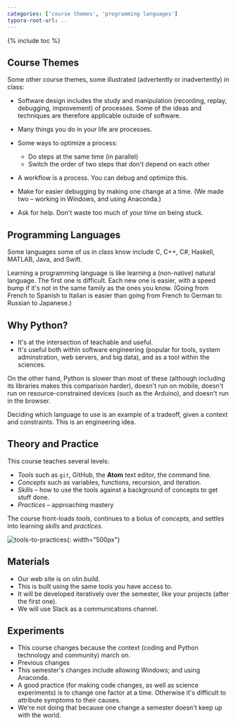 ```yaml
---
categories: ['course themes', 'programming languages']
typora-root-url: ..
---
```


{% include toc %}

## Course Themes

Some other course themes, some illustrated (advertently or inadvertently) in class:

* Software design includes the study and manipulation (recording, replay, debugging, improvement) of processes.
  Some of the ideas and techniques are therefore applicable outside of software.

* Many things you do in your life are processes.

* Some ways to optimize a process:
  * Do steps at the same time (in parallel)
  * Switch the order of two steps that don't depend on each other

* A workflow is a process. You can debug and optimize this.

* Make for easier debugging by making one change at a time.
  (We made two – working in Windows, and using Anaconda.)

* Ask for help. Don't waste too much of your time on being stuck.

## Programming Languages

Some languages some of us in class know include C, C++, C#, Haskell, MATLAB, Java, and Swift.

Learning a programming language is like learning a (non-native) natural language. The first one is difficult. Each new one is easier, with a speed bump if it's not in the same family as the ones you know. (Going from French to Spanish to Italian is easier than going from French to German to Russian to Japanese.)

## Why Python?

* It's at the intersection of teachable and useful.
* It's useful both within software engineering (popular for tools, system adminstration, web servers, and big data), and as a tool within the sciences.

On the other hand, Python is slower than most of these (although including its libraries makes this comparison harder),
doesn't run on mobile, doesn't run on resource-constrained devices (such as the Arduino), and doesn't run in the browser.

Deciding which language to use is an example of a tradeoff, given a context and constraints.
This is an engineering idea.

## Theory and Practice

This course teaches several levels:

* *Tools* such as `git`, GitHub, the **Atom** text editor, the command line.
* *Concepts* such as variables, functions, recursion, and iteration.
* *Skills* – how to use the tools against a background of concepts to get stuff done.
* *Practices* – approaching mastery

The course front-loads *tools*, continues to a bolus of *concepts*, and settles into learning *skills* and *practices*.

![tools-to-practices]({{site.baseurl}}/images/notes/day1/tools-to-practices.jpg){: width="500px"}

## Materials

* Our web site is on olin.build.
* This is built using the same tools you have access to.
* It will be developed iteratively over the semester, like your projects (after the first one).
* We will use Slack as a communications channel.

## Experiments

* This course changes because the context (coding and Python technology and community) march on.
* Previous changes
* This semester's changes include allowing Windows; and using Anaconda.
* A good practice (for making code changes, as well as science experiments) is to change one factor at a time. Otherwise it's difficult to attribute symptoms to their causes.
* We're not doing that because one change a semester doesn't keep up with the world.
